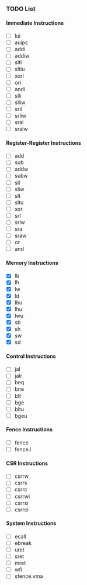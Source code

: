 ### TODO List

#### Immediate Instructions
- [ ] lui
- [ ] auipc
- [ ] addi
- [ ] addiw
- [ ] slti
- [ ] sltiu
- [ ] xori
- [ ] ori
- [ ] andi
- [ ] slli
- [ ] slliw
- [ ] srli
- [ ] srliw
- [ ] srai
- [ ] sraiw

#### Register-Register Instructions
- [ ] add
- [ ] sub
- [ ] addw
- [ ] subw
- [ ] sll
- [ ] sllw
- [ ] slt
- [ ] sltu
- [ ] xor
- [ ] srl
- [ ] srlw
- [ ] sra
- [ ] sraw
- [ ] or
- [ ] and

#### Memory Instructions
- [x] lb
- [x] lh
- [x] lw
- [x] ld
- [x] lbu
- [x] lhu
- [x] lwu
- [x] sb
- [x] sh
- [x] sw
- [x] sd

#### Control Instructions
- [ ] jal
- [ ] jalr
- [ ] beq
- [ ] bne
- [ ] blt
- [ ] bge
- [ ] bltu
- [ ] bgeu

#### Fence Instructions
- [ ] fence
- [ ] fence.i

#### CSR Instructions
- [ ] csrrw
- [ ] csrrs
- [ ] csrrc
- [ ] csrrwi
- [ ] csrrsi
- [ ] csrrci

#### System Instructions
- [ ] ecall
- [ ] ebreak
- [ ] uret
- [ ] sret
- [ ] mret
- [ ] wfi
- [ ] sfence.vma